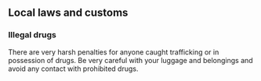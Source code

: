 ## Local laws and customs

### **Illegal drugs**

There are very harsh penalties for anyone caught trafficking or in possession of drugs. Be very careful with your luggage and belongings and avoid any contact with prohibited drugs.